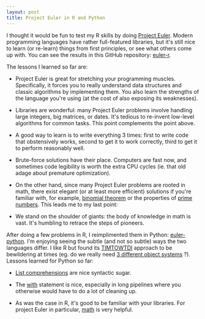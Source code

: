 ```yaml
---
layout: post
title: Project Euler in R and Python
---
```


I thought it would be fun to test my R skills by doing [Project Euler](https://projecteuler.net/). Modern programming languages have rather full-featured libraries, but it's still nice to learn (or re-learn) things from first principles, or see what others come up with. You can see the results in this GitHub repository: [euler-r](https://github.com/ptvan/euler-r).

The lessons I learned so far are:

* Project Euler is great for stretching your programming muscles. Specifically, it forces you to really understand data structures and classic algorithms by implementing them. You also learn the strengths of the language you're using (at the cost of also exposing its weaknesses).

* Libraries are wonderful: many Project Euler problems involve handling large integers, big matrices, or dates. It's tedious to re-invent low-level algorithms for common tasks. This point complements the point above.

* A good way to learn is to write everything 3 times: first to write code that obstensively works, second to get it to work correctly, third to get it to perform reasonably well.

* Brute-force solutions have their place. Computers are fast now, and sometimes code legibility is worth the extra CPU cycles (ie. that old adage about premature optimization).

* On the other hand, since many Project Euler problems are rooted in math, there exist elegant (or at least more efficient) solutions if you're familiar with, for example, [binomial theorem](https://en.wikipedia.org/wiki/Binomial_theorem) or the properties of [prime numbers](https://en.wikipedia.org/wiki/Prime_number#Analytic_properties). This leads me to my last point:

* We stand on the shoulder of giants: the body of knowledge in math is vast. It's humbling to retrace the steps of pioneers.

After doing a few problems in R, I reimplimented them in Python: [euler-python](https://github.com/ptvan/euler-python). I'm enjoying seeing the subtle (and not so subtle) ways the two languages differ. I like R but found its [TIMTOWTDI](https://en.wikipedia.org/wiki/There%27s_more_than_one_way_to_do_it) approach to be bewildering at times (eg. do we really need [3 different object systems](http://adv-r.had.co.nz/OO-essentials.html) ?). Lessons learned for Python so far:

* [List comprehensions](https://docs.python.org/3/tutorial/datastructures.html#list-comprehensions) are nice syntactic sugar.

* The [with](https://docs.python.org/2.5/whatsnew/pep-343.html) statement is nice, especially in long pipelines where you otherwise would have to do a lot of cleaning up.

* As was the case in R, it's good to be familiar with your libraries. For project Euler in particular, [math](https://pypi.org/project/maths/) is very helpful.
